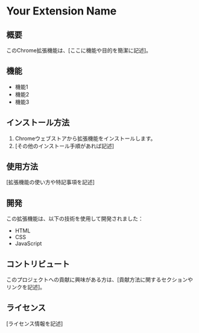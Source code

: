 # Your Extension Name

## 概要
このChrome拡張機能は、[ここに機能や目的を簡潔に記述]。

## 機能
- 機能1
- 機能2
- 機能3

## インストール方法
1. Chromeウェブストアから拡張機能をインストールします。
2. [その他のインストール手順があれば記述]

## 使用方法
[拡張機能の使い方や特記事項を記述]

## 開発
この拡張機能は、以下の技術を使用して開発されました：
- HTML
- CSS
- JavaScript

## コントリビュート
このプロジェクトへの貢献に興味がある方は、[貢献方法に関するセクションやリンクを記述]。

## ライセンス
[ライセンス情報を記述]
